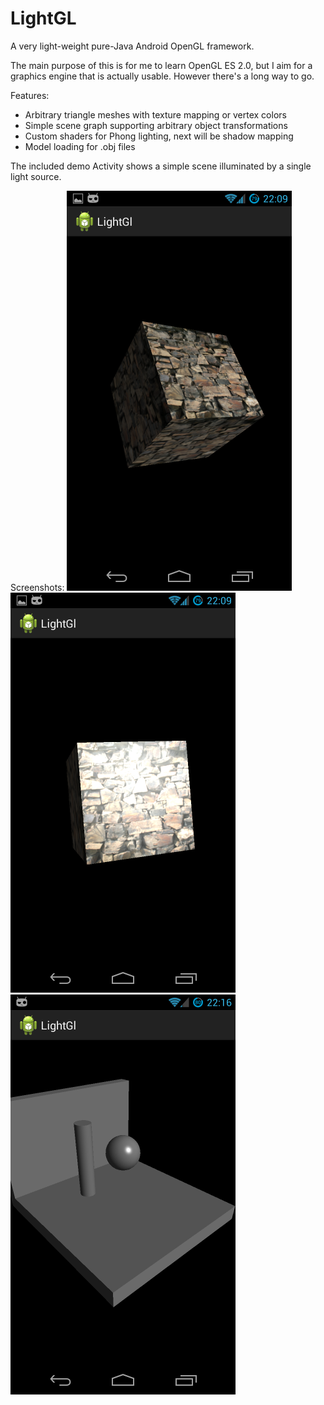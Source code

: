 LightGL
=======

A very light-weight pure-Java Android OpenGL framework.

The main purpose of this is for me to learn OpenGL ES 2.0, but I aim for a graphics engine that is actually usable.
However there's a long way to go.

Features:
* Arbitrary triangle meshes with texture mapping or vertex colors
* Simple scene graph supporting arbitrary object transformations
* Custom shaders for Phong lighting, next will be shadow mapping
* Model loading for .obj files

The included demo Activity shows a simple scene illuminated by a single light source.

Screenshots:
![Texture Mapping 1](/docs/images/texture1.png)
![Texture Mapping 1](/docs/images/texture2.png)
![Loaded Model](/docs/images/model.png)
